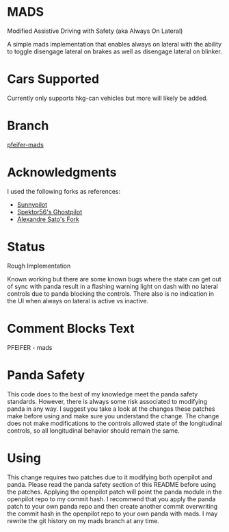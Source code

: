 # MADS
Modified Assistive Driving with Safety (aka Always On Lateral)

A simple mads implementation that enables always on lateral with the ability to
toggle disengage lateral on brakes as well as disengage lateral on blinker.

# Cars Supported
Currently only supports hkg-can vehicles but more will likely be added.

# Branch
[pfeifer-mads](https://github.com/pfeiferj/openpilot/tree/pfeifer-mads)

# Acknowledgments
I used the following forks as references:
* [Sunnypilot](https://github.com/sunnyhaibin/sunnypilot)
* [Spektor56's Ghostpilot](https://github.com/spektor56/ghostpilot)
* [Alexandre Sato's Fork](https://github.com/AlexandreSato/openpilot/tree/personal3)

# Status
Rough Implementation

Known working but there are some known bugs where the state can get out of sync
with panda result in a flashing warning light on dash with no lateral controls
due to panda blocking the controls. There also is no indication in the UI when
always on lateral is active vs inactive.

# Comment Blocks Text
PFEIFER - mads

# Panda Safety
This code does to the best of my knowledge meet the panda safety standards.
However, there is always some risk associated to modifying panda in any way. I
suggest you take a look at the changes these patches make before using and
make sure you understand the change. The change does not make modifications
to the controls allowed state of the longitudinal controls, so all longitudinal
behavior should remain the same.

# Using
This change requires two patches due to it modifying both openpilot and panda.
Please read the panda safety section of this README before using the patches.
Applying the openpilot patch will point the panda module in the openpilot repo
to my commit hash. I recommend that you apply the panda patch to your own panda
repo and then create another commit overwriting the commit hash in the openpilot
repo to your own panda with mads. I may rewrite the git history on my mads branch
at any time.
